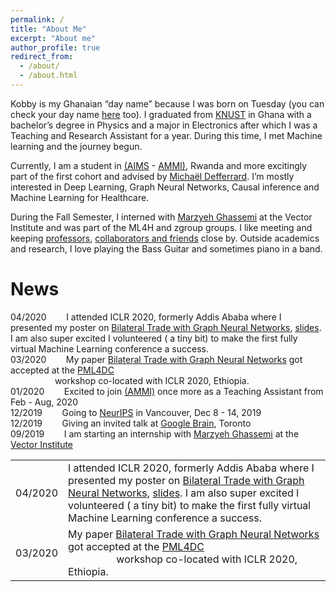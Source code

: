 ```yaml
---
permalink: /
title: "About Me"
excerpt: "About me"
author_profile: true
redirect_from: 
  - /about/
  - /about.html
---
```


Kobby is my Ghanaian “day name” because I was born on Tuesday (you can check your day name [here](https://en.wikipedia.org/wiki/Ghanaian_name) too). 
I graduated from [KNUST](https://www.knust.edu.gh) in Ghana with a bachelor’s degree in Physics and a major in Electronics after which I was a Teaching and Research Assistant for a year. During this time, I met Machine learning and the journey begun.

Currently, I am a student in [(AIMS](https://www.nexteinstein.org/) - [AMMI)](https://aimsammi.org/), Rwanda and more excitingly part of the first cohort and advised by [Michaël Defferrard](https://deff.ch/). 
I’m mostly interested in Deep Learning, Graph Neural Networks, Causal inference and Machine Learning for Healthcare.

During the Fall Semester, I interned with [Marzyeh Ghassemi](http://www.marzyehghassemi.com/) at the Vector Institute and was part of the ML4H and zgroup groups.
I like meeting and keeping [professors](https://www.flickr.com/photos/186506832@N03/albums/72157712707975707), [collaborators and friends](https://www.flickr.com/photos/186506832@N03/albums/72157712708189451) close by. 
Outside academics and research, I love playing the Bass Guitar and sometimes piano in a band. 

# News 
04/2020  &nbsp;&nbsp; &nbsp; &nbsp; I attended ICLR 2020, formerly Addis Ababa where I presented my poster on [Bilateral Trade with Graph Neural Networks](http://panford.github.io/files/iclr_sub_bgraph_paper.pdf), [slides](http://panford.github.io/files/BitGraph_presentation_iclr.pdf). I am also super excited I volunteered ( a tiny bit) to make the first fully virtual Machine Learning conference a success.<br>
03/2020  &nbsp;&nbsp; &nbsp; &nbsp; My paper [Bilateral Trade with Graph Neural Networks](http://panford.github.io/files/iclr_sub_bgraph_paper.pdf) got accepted at the [PML4DC](https://pml4dc.github.io/iclr2020/) <br> &nbsp;&nbsp; &nbsp; &nbsp; &nbsp;&nbsp;&nbsp;&nbsp; &nbsp; &nbsp; &nbsp; workshop co-located with ICLR 2020, Ethiopia. <br>
01/2020  &nbsp;&nbsp; &nbsp; &nbsp; Excited to join [(AMMI)](https://aimsammi.org/) once more as a Teaching Assistant from Feb - Aug, 2020 <br>
12/2019  &nbsp;&nbsp; &nbsp; &nbsp; Going to [NeurIPS](https://nips.cc/) in Vancouver, Dec 8 - 14, 2019 <br>
12/2019  &nbsp;&nbsp; &nbsp; &nbsp; Giving an invited talk at [Google Brain](https://ai.google/), Toronto  <br>
09/2019  &nbsp;&nbsp; &nbsp; &nbsp; I am starting an internship with [Marzyeh Ghassemi](http://www.marzyehghassemi.com/) at the [Vector Institute](https://vectorinstitute.ai/)<br>


| | |
|---|---|
|04/2020 | I attended ICLR 2020, formerly Addis Ababa where I presented my poster on [Bilateral Trade with Graph Neural Networks](http://panford.github.io/files/iclr_sub_bgraph_paper.pdf), [slides](http://panford.github.io/files/BitGraph_presentation_iclr.pdf). I am also super excited I volunteered ( a tiny bit) to make the first fully virtual Machine Learning conference a success.|
|03/2020 | My paper [Bilateral Trade with Graph Neural Networks](http://panford.github.io/files/iclr_sub_bgraph_paper.pdf) got accepted at the [PML4DC](https://pml4dc.github.io/iclr2020/) <br> &nbsp;&nbsp; &nbsp; &nbsp; &nbsp;&nbsp;&nbsp;&nbsp; &nbsp; &nbsp; &nbsp; workshop co-located with ICLR 2020, Ethiopia. |




